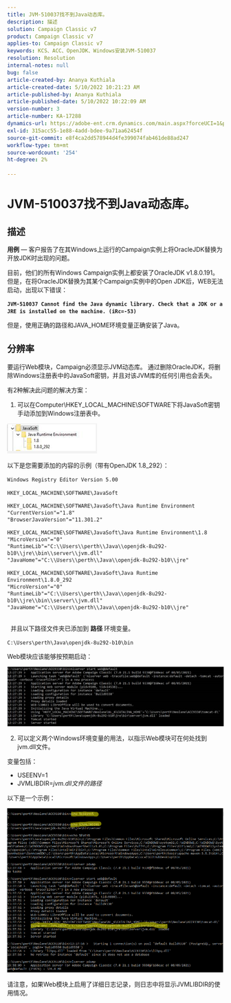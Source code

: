 ```yaml
---
title: JVM-510037找不到Java动态库。
description: 描述
solution: Campaign Classic v7
product: Campaign Classic v7
applies-to: Campaign Classic v7
keywords: KCS、ACC、OpenJDK、Windows安装JVM-510037
resolution: Resolution
internal-notes: null
bug: false
article-created-by: Ananya Kuthiala
article-created-date: 5/10/2022 10:21:23 AM
article-published-by: Ananya Kuthiala
article-published-date: 5/10/2022 10:22:09 AM
version-number: 3
article-number: KA-17288
dynamics-url: https://adobe-ent.crm.dynamics.com/main.aspx?forceUCI=1&pagetype=entityrecord&etn=knowledgearticle&id=dbe864eb-4ad0-ec11-a7b5-0022480a8e40
exl-id: 315acc55-1e88-4add-bdee-9a71aa62454f
source-git-commit: e8f4ca2dd578944d4fe399074fab461de88ad247
workflow-type: tm+mt
source-wordcount: '254'
ht-degree: 2%

---
```


# JVM-510037找不到Java动态库。

## 描述


<b>用例</b>  — 客户报告了在其Windows上运行的Campaign实例上将OracleJDK替换为开放JDK时出现的问题。

目前，他们的所有Windows Campaign实例上都安装了OracleJDK v1.8.0.191。 但是，在将OracleJDK替换为其某个Campaign实例中的Open JDK后，WEB无法启动，出现以下错误：

<b>`JVM-510037 Cannot find the Java dynamic library. Check that a JDK or a JRE is installed on the machine. (iRc=-53)`</b>

但是，使用正确的路径和JAVA_HOME环境变量正确安装了Java。


## 分辨率


要运行Web模块，Campaign必须显示JVM动态库。 通过删除OracleJDK，将删除Windows注册表中的JavaSoft密钥，并且对该JVM库的任何引用也会丢失。

有2种解决此问题的解决方案：

1) 可以在Computer\HKEY_LOCAL_MACHINE\SOFTWARE下将JavaSoft密钥手动添加到Windows注册表中。

![](assets/de72732e-d310-ec11-b6e6-000d3a597e01.png)

以下是您需要添加的内容的示例（带有OpenJDK 1.8_292）：

`Windows Registry Editor Version 5.00`

`HKEY_LOCAL_MACHINE\SOFTWARE\JavaSoft`




```
HKEY_LOCAL_MACHINE\SOFTWARE\JavaSoft\Java Runtime Environment
"CurrentVersion"="1.8"
"BrowserJavaVersion"="11.301.2"
```





```
HKEY_LOCAL_MACHINE\SOFTWARE\JavaSoft\Java Runtime Environment\1.8
"MicroVersion"="0"
"RuntimeLib"="C:\\Users\\perth\\Java\\openjdk-8u292-b10\\jre\\bin\\server\\jvm.dll"
"JavaHome"="C:\\Users\\perth\\Java\\openjdk-8u292-b10\\jre"
```





```
HKEY_LOCAL_MACHINE\SOFTWARE\JavaSoft\Java Runtime Environment\1.8.0_292
"MicroVersion"="0"
"RuntimeLib"="C:\\Users\\perth\\Java\\openjdk-8u292-b10\\jre\\bin\\server\\jvm.dll"
"JavaHome"="C:\\Users\\perth\\Java\\openjdk-8u292-b10\\jre"
```


<br> 
并且以下路径文件夹已添加到 <b>路径 </b>环境变量。

`C:\Users\perth\Java\openjdk-8u292-b10\bin`

Web模块应该能够按预期启动：

![](assets/f9d275cf-d910-ec11-b6e6-000d3a597e01.png)

2) 可以定义两个Windows环境变量的用法，以指示Web模块可在何处找到jvm.dll文件。

变量包括：

- USEENV=1
- JVMLIBDIR=*jvm.dll文件的路径*


以下是一个示例：

![](assets/108e8694-d814-ec11-b6e6-002248047155.png)

请注意，如果Web模块上启用了详细日志记录，则日志中将显示JVMLIBDIR的使用情况。
